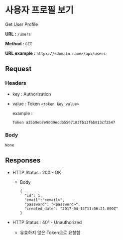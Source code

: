 # 사용자 프로필 보기

Get User Profile

**URL :** `/users`

**Method :** `GET`

**URL example :** `https://<domain name>/api/users`

## Request

### Headers

- key : Authorization
- value : Token `<token key value>`

  example :

  `Token a35b9eb7e90d9ecdb5567183fb13f6b813cf2547`

### Body

`None`

## Responses

- HTTP Status : 200 - OK

  - Body

    ```
    {
      "id": 1,
      "email":"<email>",
      "password": "<password>",
      "created_date": "2017-04-14T11:06:21.000Z"
    }
    ```

- HTTP Status : 401 - Unauthorized

  - 유효하지 않은 Token으로 요청함
